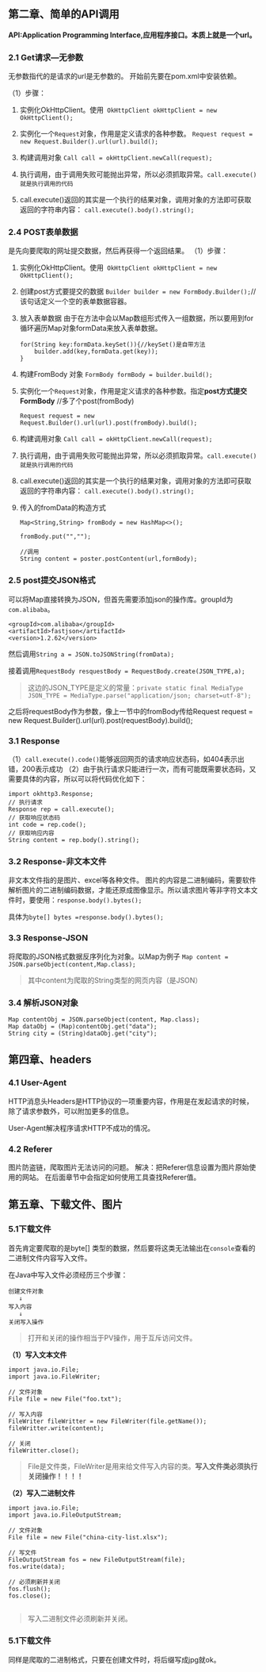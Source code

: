 ## 第二章、简单的API调用
**API:Application Programming Interface,应用程序接口。本质上就是一个url。**
### 2.1 Get请求—无参数
无参数指代的是请求的url是无参数的。
开始前先要在pom.xml中安装依赖。

（1）步骤：
1. 实例化OkHttpClient。使用` OkHttpClient okHttpClient = new OkHttpClient();`

1. 实例化一个`Request`对象，作用是定义请求的各种参数。
    `Request request = new Request.Builder().url(url).build();`

1. 构建调用对象
    `Call call = okHttpClient.newCall(request);`

1. 执行调用，由于调用失败可能抛出异常，所以必须抓取异常。`call.execute()就是执行调用的代码`

1. call.execute()返回的其实是一个执行的结果对象，调用对象的方法即可获取返回的字符串内容：
    `call.execute().body().string();` 

### 2.4 POST表单数据
是先向要爬取的网址提交数据，然后再获得一个返回结果。
（1）步骤：
1. 实例化OkHttpClient。使用` OkHttpClient okHttpClient = new OkHttpClient();`

1. 创建post方式要提交的数据
`Builder builder = new FormBody.Builder();`//该句话定义一个空的表单数据容器。

1. 放入表单数据
由于在方法中会以Map数组形式传入一组数据，所以要用到for循环遍历Map对象formData来放入表单数据。

    ```
    for(String key:formData.keySet()){//keySet()是自带方法
        builder.add(key,formData.get(key));
    }
    ```

1. 构建FromBody 对象
`FormBody formBody = builder.build();`

1. 实例化一个`Request`对象，作用是定义请求的各种参数。指定**post方式提交FormBody** //多了个post(fromBody)

    `Request request = new Request.Builder().url(url).post(fromBody).build();`

1. 构建调用对象
    `Call call = okHttpClient.newCall(request);`

1. 执行调用，由于调用失败可能抛出异常，所以必须抓取异常。`call.execute()就是执行调用的代码`

1. call.execute()返回的其实是一个执行的结果对象，调用对象的方法即可获取返回的字符串内容：
    `call.execute().body().string();` 

1. 传入的fromData的构造方式
    ```
    Map<String,String> fromBody = new HashMap<>();

    fromBody.put("","");

    //调用
    String content = poster.postContent(url,formBody);
    ```

### 2.5 post提交JSON格式

可以将Map直接转换为JSON，但首先需要添加json的操作库。groupId为`com.alibaba`。
```
<groupId>com.alibaba</groupId>
<artifactId>fastjson</artifactId>
<version>1.2.62</version>
```

然后调用`String a = JSON.toJSONString(fromData);`

接着调用`RequestBody resquestBody = RequestBody.create(JSON_TYPE,a);`
>这边的JSON_TYPE是定义的常量：`private static final MediaType JSON_TYPE = MediaType.parse("application/json; charset=utf-8");`

之后将requestBody作为参数，像上一节中的fromBody传给Request request = new Request.Builder().url(url).post(requestBody).build();

### 3.1 Response

（1）`call.execute().code()`能够返回网页的请求响应状态码，如404表示出错，200表示成功
（2）由于执行请求只能进行一次，而有可能既需要状态码，又需要具体的内容，所以可以将代码优化如下：
```
import okhttp3.Response;
// 执行请求
Response rep = call.execute();
// 获取响应状态码
int code = rep.code();
// 获取响应内容
String content = rep.body().string();
```

### 3.2 Response-非文本文件
非文本文件指的是图片、excel等各种文件。
图片的内容是二进制编码，需要软件解析图片的二进制编码数据，才能还原成图像显示。所以请求图片等非字符文本文件时，要使用：`response.body().bytes();`

具体为`byte[] bytes =response.body().bytes(); `

### 3.3 Response-JSON
将爬取的JSON格式数据反序列化为对象。以Map为例子
`Map content = JSON.parseObject(content,Map.class);`
>其中content为爬取的String类型的网页内容（是JSON）

### 3.4 解析JSON对象
```
Map contentObj = JSON.parseObject(content, Map.class);
Map dataObj = (Map)contentObj.get("data");
String city = (String)dataObj.get("city");
```

## 第四章、headers
### 4.1 User-Agent
HTTP消息头Headers是HTTP协议的一项重要内容，作用是在发起请求的时候，除了请求参数外，可以附加更多的信息。

User-Agent解决程序请求HTTP不成功的情况。

### 4.2 Referer
图片防盗链，爬取图片无法访问的问题。
解决：把Referer信息设置为图片原始使用的网站。
在后面章节中会指定如何使用工具查找Referer值。


## 第五章、下载文件、图片
### 5.1下载文件
首先肯定要爬取的是byte[] 类型的数据，然后要将这类无法输出在`console`查看的二进制文件内容写入文件。

在Java中写入文件必须经历三个步骤：
```
创建文件对象
   ↓
写入内容
   ↓
关闭写入操作

```
>打开和关闭的操作相当于PV操作，用于互斥访问文件。

**（1）写入文本文件**
```
import java.io.File;
import java.io.FileWriter;

// 文件对象
File file = new File("foo.txt");

// 写入内容
FileWriter fileWritter = new FileWriter(file.getName());
fileWritter.write(content);

// 关闭
fileWritter.close();

```

>File是文件类，FileWriter是用来给文件写入内容的类。**写入文件类必须执行关闭操作！！！！**

**（2）写入二进制文件**
```
import java.io.File;
import java.io.FileOutputStream;

// 文件对象
File file = new File("china-city-list.xlsx");

// 写文件
FileOutputStream fos = new FileOutputStream(file);
fos.write(data);

// 必须刷新并关闭
fos.flush();
fos.close();


```
>写入二进制文件必须刷新并关闭。

### 5.1下载文件

同样是爬取的二进制格式，只要在创建文件时，将后缀写成jpg就ok。

